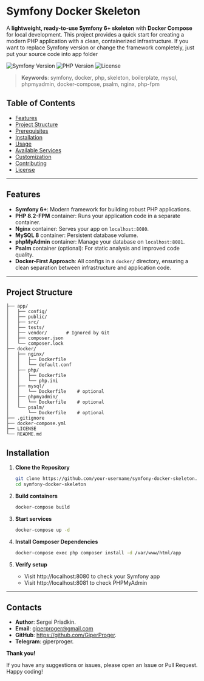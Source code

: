 # Symfony Docker Skeleton

A **lightweight, ready-to-use Symfony 6+ skeleton** with **Docker Compose** for local development. This project provides a quick start for creating a modern PHP application with a clean, containerized infrastructure.
If you want to replace Symfony version or change the framework completely, just put your source code into app folder  

![Symfony Version](https://img.shields.io/badge/Symfony-6.x-brightgreen.svg?style=flat-square)
![PHP Version](https://img.shields.io/badge/PHP-8.2-blue.svg?style=flat-square)
![License](https://img.shields.io/badge/License-MIT-yellow.svg?style=flat-square)

> **Keywords**: symfony, docker, php, skeleton, boilerplate, mysql, phpmyadmin, docker-compose, psalm, nginx, php-fpm

## Table of Contents
- [Features](#features)
- [Project Structure](#project-structure)
- [Prerequisites](#prerequisites)
- [Installation](#installation)
- [Usage](#usage)
- [Available Services](#available-services)
- [Customization](#customization)
- [Contributing](#contributing)
- [License](#license)

---

## Features

- **Symfony 6+**: Modern framework for building robust PHP applications.
- **PHP 8.2-FPM** container: Runs your application code in a separate container.
- **Nginx** container: Serves your app on `localhost:8080`.
- **MySQL 8** container: Persistent database volume.
- **phpMyAdmin** container: Manage your database on `localhost:8081`.
- **Psalm** container (optional): For static analysis and improved code quality.
- **Docker-First Approach**: All configs in a `docker/` directory, ensuring a clean separation between infrastructure and application code.

---

## Project Structure

```plaintext
├── app/
│   ├── config/
│   ├── public/
│   ├── src/
│   ├── tests/
│   ├── vendor/       # Ignored by Git
│   ├── composer.json
│   └── composer.lock
├── docker/
│   ├── nginx/
│   │   ├── Dockerfile
│   │   └── default.conf
│   ├── php/
│   │   ├── Dockerfile
│   │   └── php.ini
│   ├── mysql/
│   │   └── Dockerfile    # optional
│   ├── phpmyadmin/
│   │   └── Dockerfile    # optional
│   └── psalm/
│       └── Dockerfile    # optional
├── .gitignore
├── docker-compose.yml
├── LICENSE
└── README.md
```

## Installation

1. **Clone the Repository**

   ```bash
   git clone https://github.com/your-username/symfony-docker-skeleton.git
   cd symfony-docker-skeleton
   ```
2. **Build containers**

   ```bash
   docker-compose build
   ```
   
3. **Start services**
   ```bash
   docker-compose up -d
   ```
4. **Install Composer Dependencies**
   ```bash
   docker-compose exec php composer install -d /var/www/html/app
   ```
5. **Verify setup**
   - Visit http://localhost:8080 to check your Symfony app
   - Visit http://localhost:8081 to check PHPMyAdmin

---

## Contacts

- **Author**: Sergei Priadkin.
- **Email**: giperproger@gmail.com
- **GitHub**: https://github.com/GiperProger.
- **Telegram**: giperproger.


**Thank you!**  

If you have any suggestions or issues, please open an Issue or Pull Request.  
Happy coding!